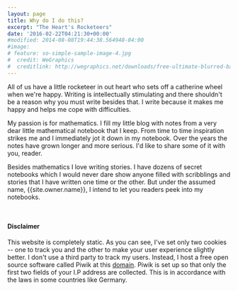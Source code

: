```yaml
---
layout: page
title: Why do I do this?
excerpt: "The Heart's Rocketeers"
date: '2016-02-22T04:21:30+00:00'
#modified: 2014-08-08T19:44:38.564948-04:00
#image:
# feature: so-simple-sample-image-4.jpg
#  credit: WeGraphics
#  creditlink: http://wegraphics.net/downloads/free-ultimate-blurred-background-pack/
---
```


All of us have a little rocketeer in out heart who sets off a catherine wheel when we're happy. Writing is intellectually stimulating and there shouldn't be a reason why you must write besides that. I write because it makes me happy and helps me cope with difficulties. 

My passion is for mathematics. I fill my little blog with notes from a very dear little mathematical notebook that I keep. From time to time inspiration strikes me and I immediately jot it down in my notebook. Over the years the notes have grown longer and more serious. I'd like to share some of it with you, reader. 

Besides mathematics I love writing stories. I have dozens of secret notebooks which I would never dare show anyone filled with scribblings and stories that I have written one time or the other. But under the assumed name, {{site.owner.name}}, I intend to let you readers peek into my notebooks.
<div class="text-divider"></div>
<pre>


</pre>

<div class="well">
<h4 class="center">Disclaimer </h4>
This website is completely static. As you can see, I've set only two cookies -- one to track you and the other to make your user experience slightly better. I don't use a third party to track my users. Instead, I host a free open source software called Piwik at this <a href="http://pwiki-standing.rhcloud.com">domain</a>. Piwik is set up so that only the first two fields of your I.P address are collected. This is in accordance with the laws in some countries like Germany.
</div>

